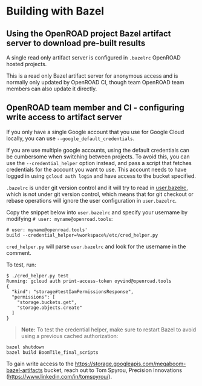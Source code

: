 # Building with Bazel


## Using the OpenROAD project Bazel artifact server to download pre-built results

A single read only artifact server is configured in `.bazelrc` OpenROAD hosted projects.

This is a read only Bazel artifact server for anonymous access and is normally only updated by OpenROAD CI, though team OpenROAD team members can also update it directly.

## OpenROAD team member and CI - configuring write access to artifact server

If you only have a single Google account that you use for Google Cloud locally, you can use
`--google_default_credentials`.

If you are use multiple google accounts, using the default credentials can be cumbersome when
switching between projects. To avoid this, you can use the `--credential_helper` option
instead, and pass a script that fetches credentials for the account you want to use. This
account needs to have logged in using `gcloud auth login` and have access to the bucket
specified.

`.bazelrc` is under git version control and it will try to read in [user.bazelrc](https://bazel.build/configure/best-practices#bazelrc-file), which is
not under git version control, which means that for git checkout or rebase operations will
ignore the user configuration in `user.bazelrc`.

Copy the snippet below into `user.bazelrc` and specify your username by modifying `# user: myname@openroad.tools`:

    # user: myname@openroad.tools'
    build --credential_helper=%workspace%/etc/cred_helper.py

`cred_helper.py` will parse `user.bazelrc` and look for the username in the comment.

To test, run:

    $ ./cred_helper.py test
    Running: gcloud auth print-access-token oyvind@openroad.tools
    {
      "kind": "storage#testIamPermissionsResponse",
      "permissions": [
        "storage.buckets.get",
        "storage.objects.create"
      ]
    }

> **Note:** To test the credential helper, make sure to restart Bazel to avoid using a previous
cached authorization:

    bazel shutdown
    bazel build BoomTile_final_scripts

To gain write access to the https://storage.googleapis.com/megaboom-bazel-artifacts bucket,
reach out to Tom Spyrou, Precision Innovations (https://www.linkedin.com/in/tomspyrou/).
